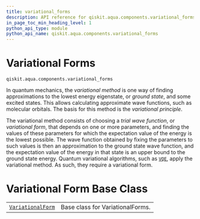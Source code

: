 ```yaml
---
title: variational_forms
description: API reference for qiskit.aqua.components.variational_forms
in_page_toc_min_heading_level: 1
python_api_type: module
python_api_name: qiskit.aqua.components.variational_forms
---
```


<span id="module-qiskit.aqua.components.variational_forms" />

<span id="qiskit-aqua-components-variational-forms" />

<span id="variational-forms-qiskit-aqua-components-variational-forms" />

# Variational Forms

<span id="module-qiskit.aqua.components.variational_forms" />

`qiskit.aqua.components.variational_forms`

In quantum mechanics, the *variational method* is one way of finding approximations to the lowest energy eigenstate, or *ground state*, and some excited states. This allows calculating approximate wave functions, such as molecular orbitals. The basis for this method is the *variational principle*.

The variational method consists of choosing a *trial wave function*, or *variational form*, that depends on one or more parameters, and finding the values of these parameters for which the expectation value of the energy is the lowest possible. The wave function obtained by fixing the parameters to such values is then an approximation to the ground state wave function, and the expectation value of the energy in that state is an upper bound to the ground state energy. Quantum variational algorithms, such as [`VQE`](qiskit.aqua.algorithms.VQE "qiskit.aqua.algorithms.VQE"), apply the variational method. As such, they require a variational form.

# Variational Form Base Class

|                                                                                                                                          |                                  |
| ---------------------------------------------------------------------------------------------------------------------------------------- | -------------------------------- |
| [`VariationalForm`](qiskit.aqua.components.variational_forms.VariationalForm "qiskit.aqua.components.variational_forms.VariationalForm") | Base class for VariationalForms. |

